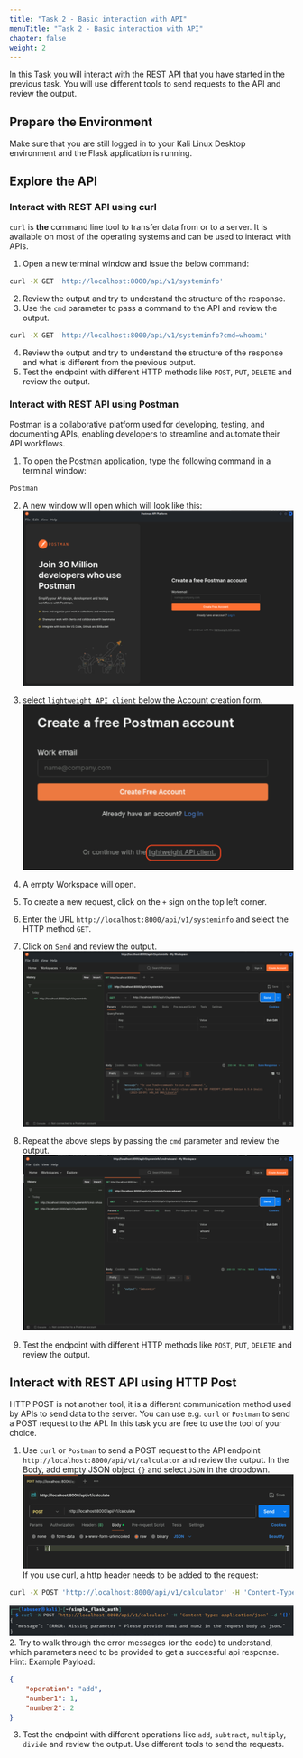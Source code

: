 ```yaml
---
title: "Task 2 - Basic interaction with API"
menuTitle: "Task 2 - Basic interaction with API"
chapter: false
weight: 2
---
```

In this Task you will interact with the REST API that you have started in the previous task. You will use different tools to send requests to the API and review the output.

## Prepare the Environment
Make sure that you are still logged in to your Kali Linux Desktop environment and the Flask application is running.

## Explore the API
### Interact with REST API using curl
`curl` is **the** command line tool to transfer data from or to a server. It is available on most of the operating systems and can be used to interact with APIs.
1. Open a new terminal window and issue the below command:
```bash
curl -X GET 'http://localhost:8000/api/v1/systeminfo'
```
2. Review the output and try to understand the structure of the response.
3. Use the `cmd` parameter to pass a command to the API and review the output.
```bash
curl -X GET 'http://localhost:8000/api/v1/systeminfo?cmd=whoami'
```
4. Review the output and try to understand the structure of the response and what is different from the previous output.
3. Test the endpoint with different HTTP methods like `POST`, `PUT`, `DELETE` and review the output.

### Interact with REST API using Postman
Postman is a collaborative platform used for developing, testing, and documenting APIs, enabling developers to streamline and automate their API workflows.
1. To open the Postman application, type the following command in a terminal window:
```bash
Postman
```
2. A new window will open which will look like this:
![img.png](img.png)

3. select `lightweight API client` below the Account creation form.
![img_1.png](img_1.png)

4. A empty Workspace will open.
5. To create a new request, click on the `+` sign on the top left corner.
6. Enter the URL `http://localhost:8000/api/v1/systeminfo` and select the HTTP method `GET`.
7. Click on `Send` and review the output.
![img_2.png](img_2.png)
8. Repeat the above steps by passing the `cmd` parameter and review the output.
![img_3.png](img_3.png)
9. Test the endpoint with different HTTP methods like `POST`, `PUT`, `DELETE` and review the output.

## Interact with REST API using HTTP Post
HTTP POST is not another tool, it is a different communication method used by APIs to send data to the server. You can use e.g. `curl` or `Postman` to send a POST request to the API. In this task you are free to use the tool of your choice.
1. Use `curl` or `Postman` to send a POST request to the API endpoint `http://localhost:8000/api/v1/calculator` and review the output. In the Body, add empty JSON object `{}` and select `JSON` in the dropdown.
![img_5.png](img_5.png)
If you use curl, a http header needs to be added to the request:
```bash
curl -X POST 'http://localhost:8000/api/v1/calculator' -H 'Content-Type: application/json' -d '{}'
```
![img_6.png](img_6.png)
2. Try to walk through the error messages (or the code) to understand, which parameters need to be provided to get a successful api response.
Hint: Example Payload:
```json
{
    "operation": "add",
    "number1": 1,
    "number2": 2
}
```
3. Test the endpoint with different operations like `add`, `subtract`, `multiply`, `divide` and review the output. Use different tools to send the requests.